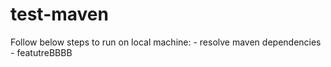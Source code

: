 # test-maven

Follow below steps to run on local machine: <incomplete>
	- resolve maven dependencies
    - featutreBBBB
